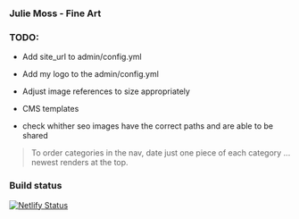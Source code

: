 ### Julie Moss - Fine Art

### TODO:

- Add site_url to admin/config.yml
- Add my logo to the admin/config.yml
- Adjust image references to size appropriately

- CMS templates
- check whither seo images have the correct paths and are able to be shared

> To order categories in the nav, date just one piece of each category ... newest renders at the top.

### Build status

[![Netlify Status](https://api.netlify.com/api/v1/badges/1aecdb2d-19fd-4f1d-9bf1-0f4f01c5015f/deploy-status)](https://app.netlify.com/sites/tender-babbage-64e081/deploys)
